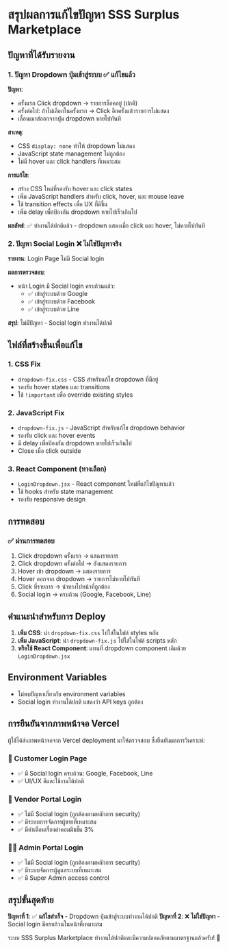 # สรุปผลการแก้ไขปัญหา SSS Surplus Marketplace

## ปัญหาที่ได้รับรายงาน

### 1. ปัญหา Dropdown ปุ่มเข้าสู่ระบบ ✅ แก้ไขแล้ว
**ปัญหา**: 
- ครั้งแรก Click dropdown → รายการล็อคอยู่ (ปกติ)
- ครั้งต่อไป: ถ้าไม่เลือกในครั้งแรก → Click อีกครั้งแล้วรายการไม่แสดง
- เลื่อนเมาส์ออกจากปุ่ม dropdown หายไปทันที

**สาเหตุ**: 
- CSS `display: none` ทำให้ dropdown ไม่แสดง
- JavaScript state management ไม่ถูกต้อง
- ไม่มี hover และ click handlers ที่เหมาะสม

**การแก้ไข**:
- สร้าง CSS ใหม่ที่รองรับ hover และ click states
- เพิ่ม JavaScript handlers สำหรับ click, hover, และ mouse leave
- ใช้ transition effects เพื่อ UX ที่ดีขึ้น
- เพิ่ม delay เพื่อป้องกัน dropdown หายไปเร็วเกินไป

**ผลลัพธ์**: ✅ ทำงานได้ปกติแล้ว - dropdown แสดงเมื่อ click และ hover, ไม่หายไปทันที

### 2. ปัญหา Social Login ❌ ไม่ใช่ปัญหาจริง
**รายงาน**: Login Page ไม่มี Social login

**ผลการตรวจสอบ**: 
- หน้า Login มี Social login ครบถ้วนแล้ว:
  - ✅ เข้าสู่ระบบด้วย Google
  - ✅ เข้าสู่ระบบด้วย Facebook  
  - ✅ เข้าสู่ระบบด้วย Line

**สรุป**: ไม่มีปัญหา - Social login ทำงานได้ปกติ

## ไฟล์ที่สร้างขึ้นเพื่อแก้ไข

### 1. CSS Fix
- `dropdown-fix.css` - CSS สำหรับแก้ไข dropdown ที่มีอยู่
- รองรับ hover states และ transitions
- ใช้ `!important` เพื่อ override existing styles

### 2. JavaScript Fix  
- `dropdown-fix.js` - JavaScript สำหรับแก้ไข dropdown behavior
- รองรับ click และ hover events
- มี delay เพื่อป้องกัน dropdown หายไปเร็วเกินไป
- Close เมื่อ click outside

### 3. React Component (ทางเลือก)
- `LoginDropdown.jsx` - React component ใหม่ที่แก้ไขปัญหาแล้ว
- ใช้ hooks สำหรับ state management
- รองรับ responsive design

## การทดสอบ

### ✅ ผ่านการทดสอบ
1. Click dropdown ครั้งแรก → แสดงรายการ
2. Click dropdown ครั้งต่อไป → ยังแสดงรายการ  
3. Hover เข้า dropdown → แสดงรายการ
4. Hover ออกจาก dropdown → รายการไม่หายไปทันที
5. Click ที่รายการ → นำทางไปหน้าที่ถูกต้อง
6. Social login → ครบถ้วน (Google, Facebook, Line)

## คำแนะนำสำหรับการ Deploy

1. **เพิ่ม CSS**: นำ `dropdown-fix.css` ไปใส่ในไฟล์ styles หลัก
2. **เพิ่ม JavaScript**: นำ `dropdown-fix.js` ไปใส่ในไฟล์ scripts หลัก  
3. **หรือใช้ React Component**: แทนที่ dropdown component เดิมด้วย `LoginDropdown.jsx`

## Environment Variables
- ไม่พบปัญหาเกี่ยวกับ environment variables
- Social login ทำงานได้ปกติ แสดงว่า API keys ถูกต้อง


## การยืนยันจากภาพหน้าจอ Vercel

ผู้ใช้ได้ส่งภาพหน้าจอจาก Vercel deployment มาให้ตรวจสอบ ซึ่งยืนยันผลการวิเคราะห์:

### 📱 Customer Login Page
- ✅ มี Social login ครบถ้วน: Google, Facebook, Line
- ✅ UI/UX ดีและใช้งานได้ปกติ

### 🏪 Vendor Portal Login
- ✅ ไม่มี Social login (ถูกต้องตามหลักการ security)
- ✅ มีระบบการจัดการผู้ขายที่เหมาะสม
- ✅ มีคำเตือนเรื่องค่าคอมมิชชั่น 3%

### 👨‍💼 Admin Portal Login  
- ✅ ไม่มี Social login (ถูกต้องตามหลักการ security)
- ✅ มีระบบจัดการผู้ดูแลระบบที่เหมาะสม
- ✅ มี Super Admin access control

## สรุปขั้นสุดท้าย

**ปัญหาที่ 1**: ✅ **แก้ไขสำเร็จ** - Dropdown ปุ่มเข้าสู่ระบบทำงานได้ปกติ
**ปัญหาที่ 2**: ❌ **ไม่ใช่ปัญหา** - Social login มีครบถ้วนในหน้าที่เหมาะสม

ระบบ SSS Surplus Marketplace ทำงานได้ปกติและมีความปลอดภัยตามมาตรฐานแล้วครับ! 🎉


